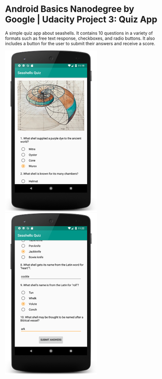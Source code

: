 # Android Basics Nanodegree by Google | Udacity Project 3: Quiz App
A simple quiz app about seashells. It contains 10 questions in a variety of formats such as free text response, checkboxes, and radio buttons. It also includes a button for the user to submit their answers and receive a score.


<img src="screenshot-seashells-quiz-1.png" width="300"/> <img src="screenshot-seashells-quiz-2.png" width="300"/>
